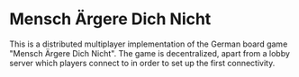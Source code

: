 # Mensch Ärgere Dich Nicht

This is a distributed multiplayer implementation of the German board game "Mensch Ärgere Dich Nicht". The game is decentralized, apart from a lobby server which players connect to in order to set up the first connectivity.